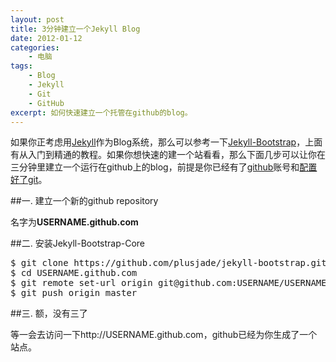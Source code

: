 ```yaml
--- 
layout: post
title: 3分钟建立一个Jekyll Blog
date: 2012-01-12
categories:
    - 电脑
tags:
    - Blog
    - Jekyll
    - Git
    - GitHub
excerpt: 如何快速建立一个托管在github的blog。
---
```


如果你正考虑用[Jekyll](https://github.com/mojombo/jekyll)作为Blog系统，那么可以参考一下[Jekyll-Bootstrap](http://jekyllbootstrap.com/)，上面有从入门到精通的教程。如果你想快速的建一个站看看，那么下面几步可以让你在三分钟里建立一个运行在github上的blog，前提是你已经有了[github](https://github.com/)账号和[配置好了git](http://help.github.com/mac-set-up-git/)。

##一. 建立一个新的github repository

名字为**USERNAME.github.com**

##二. 安装Jekyll-Bootstrap-Core

<pre class="prettyprint">
$ git clone https://github.com/plusjade/jekyll-bootstrap.git USERNAME.github.com
$ cd USERNAME.github.com
$ git remote set-url origin git@github.com:USERNAME/USERNAME.github.com.git
$ git push origin master
</pre>

##三. 额，没有三了

等一会去访问一下http://USERNAME.github.com，github已经为你生成了一个站点。